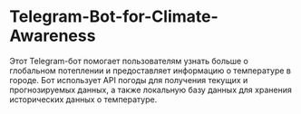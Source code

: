 # Telegram-Bot-for-Climate-Awareness
Этот Telegram-бот помогает пользователям узнать больше о глобальном потеплении и предоставляет информацию о температуре в городе. Бот использует API погоды для получения текущих и прогнозируемых данных, а также локальную базу данных для хранения исторических данных о температуре.
